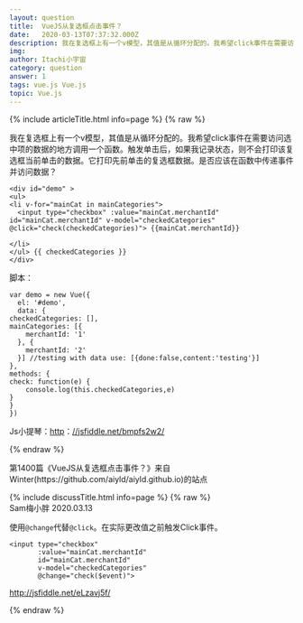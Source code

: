 ```yaml
---
layout: question
title:  VueJS从复选框点击事件？
date:   2020-03-13T07:37:32.000Z
description: 我在复选框上有一个v模型，其值是从循环分配的。我希望click事件在需要访问选中项的数据的地方调用一个函数。触发单击后，如果我记录状态，则不会打印该复选框...
img: 
author: Itachi小宇宙
category: question
answer: 1
tags: vue.js Vue.js
topic: Vue.js
---
```

<div class="article-root">
  <div class="article">
    {% include articleTitle.html info=page %}
    {% raw %}
    <div class="article-content"><p><font style="vertical-align: inherit;"><font style="vertical-align: inherit;">我在复选框上有一个v模型，其值是从循环分配的。</font><font style="vertical-align: inherit;">我希望click事件在需要访问选中项的数据的地方调用一个函数。</font><font style="vertical-align: inherit;">触发单击后，如果我记录状态，则不会打印该复选框当前单击的数据。</font><font style="vertical-align: inherit;">它打印先前单击的复选框数据。</font><font style="vertical-align: inherit;">是否应该在函数中传递事件并访问数据？</font></font></p>

<pre><code>&lt;div id="demo" &gt;<font></font>
&lt;ul&gt;<font></font>
&lt;li v-for="mainCat in mainCategories"&gt;<font></font>
  &lt;input type="checkbox" :value="mainCat.merchantId"     id="mainCat.merchantId" v-model="checkedCategories" @click="check(checkedCategories)"&gt; {{mainCat.merchantId}}<font></font>
<font></font>
&lt;/li&gt;<font></font>
&lt;/ul&gt; {{ checkedCategories }}<font></font>
&lt;/div&gt;<font></font>
</code></pre>

<p><font style="vertical-align: inherit;"><font style="vertical-align: inherit;">脚本：</font></font></p>

<pre><code>var demo = new Vue({<font></font>
  el: '#demo',<font></font>
  data: {<font></font>
checkedCategories: [],<font></font>
mainCategories: [{<font></font>
    merchantId: '1'<font></font>
  }, {<font></font>
    merchantId: '2'<font></font>
  }] //testing with data use: [{done:false,content:'testing'}]<font></font>
},<font></font>
methods: {<font></font>
check: function(e) {<font></font>
    console.log(this.checkedCategories,e)<font></font>
}<font></font>
}<font></font>
})<font></font>
</code></pre>

<p><font style="vertical-align: inherit;"><font style="vertical-align: inherit;">Js小提琴：</font><a href="http://jsfiddle.net/bmpfs2w2/" rel="noreferrer"><font style="vertical-align: inherit;">http</font></a><font style="vertical-align: inherit;">：</font></font><a href="http://jsfiddle.net/bmpfs2w2/" rel="noreferrer"><font style="vertical-align: inherit;"><font style="vertical-align: inherit;">//jsfiddle.net/bmpfs2w2/</font></font></a></p></div>
    {% endraw %}
  </div>
  <p class="winter_mark">第1400篇《VueJS从复选框点击事件？》来自Winter(https://github.com/aiyld/aiyld.github.io)的站点</p>
  <div class="discuss-wrapper">
    {% include discussTitle.html info=page %}
    {% raw %}
    <div class="discuss-item">
        <div class="discuss-parent">
          <div class="discuss-meta">
            <span class="discuss-user">Sam梅小胖</span>
            <span class="discuss-time">2020.03.13</span>
          </div>
          <div class="discuss-comment"><p><font style="vertical-align: inherit;"><font style="vertical-align: inherit;">使用</font></font><code>@change</code><font style="vertical-align: inherit;"><font style="vertical-align: inherit;">代替</font></font><code>@click</code><font style="vertical-align: inherit;"><font style="vertical-align: inherit;">。</font><font style="vertical-align: inherit;">在实际更改值之前触发Click事件。</font></font></p>

<pre><code>&lt;input type="checkbox" <font></font>
       :value="mainCat.merchantId" <font></font>
       id="mainCat.merchantId" <font></font>
       v-model="checkedCategories" <font></font>
       @change="check($event)"&gt;<font></font>
</code></pre>

<p><a href="http://jsfiddle.net/eLzavj5f/" rel="noreferrer"><font style="vertical-align: inherit;"><font style="vertical-align: inherit;">http://jsfiddle.net/eLzavj5f/</font></font></a></p></div>
        </div></div>
    {% endraw %}
  </div>
<div>
